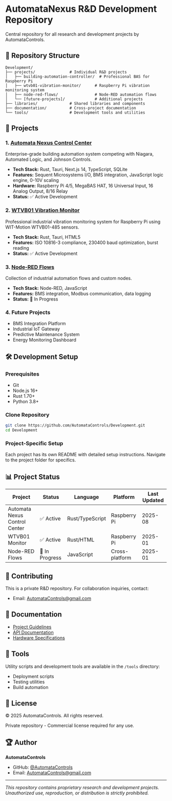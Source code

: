 # AutomataNexus R&D Development Repository

Central repository for all research and development projects by AutomataControls.

## 🚀 Repository Structure

```
Development/
├── projects/               # Individual R&D projects
│   ├── building-automation-controller/  # Professional BAS for Raspberry Pi
│   ├── wtvb01-vibration-monitor/      # Raspberry Pi vibration monitoring system
│   ├── node-red-flows/                # Node-RED automation flows
│   └── [future-projects]/             # Additional projects
├── libraries/              # Shared libraries and components
├── documentation/          # Cross-project documentation
└── tools/                  # Development tools and utilities
```

## 📁 Projects

### 1. [Automata Nexus Control Center](./projects/building-automation-controller/)
Enterprise-grade building automation system competing with Niagara, Automated Logic, and Johnson Controls.
- **Tech Stack:** Rust, Tauri, Next.js 14, TypeScript, SQLite
- **Features:** Sequent Microsystems I/O, BMS integration, JavaScript logic engine, 0-10V scaling
- **Hardware:** Raspberry Pi 4/5, MegaBAS HAT, 16 Universal Input, 16 Analog Output, 8/16 Relay
- **Status:** ✅ Active Development

### 2. [WTVB01 Vibration Monitor](./projects/wtvb01-vibration-monitor/)
Professional industrial vibration monitoring system for Raspberry Pi using WIT-Motion WTVB01-485 sensors.
- **Tech Stack:** Rust, Tauri, HTML5
- **Features:** ISO 10816-3 compliance, 230400 baud optimization, burst reading
- **Status:** ✅ Active Development

### 3. [Node-RED Flows](./projects/node-red-flows/)
Collection of industrial automation flows and custom nodes.
- **Tech Stack:** Node-RED, JavaScript
- **Features:** BMS integration, Modbus communication, data logging
- **Status:** 🔄 In Progress

### 4. Future Projects
- BMS Integration Platform
- Industrial IoT Gateway
- Predictive Maintenance System
- Energy Monitoring Dashboard

## 🛠️ Development Setup

### Prerequisites
- Git
- Node.js 16+
- Rust 1.70+
- Python 3.8+

### Clone Repository
```bash
git clone https://github.com/AutomataControls/Development.git
cd Development
```

### Project-Specific Setup
Each project has its own README with detailed setup instructions. Navigate to the project folder for specifics.

## 📊 Project Status

| Project | Status | Language | Platform | Last Updated |
|---------|--------|----------|----------|--------------|
| Automata Nexus Control Center | ✅ Active | Rust/TypeScript | Raspberry Pi | 2025-08 |
| WTVB01 Monitor | ✅ Active | Rust/HTML | Raspberry Pi | 2025-01 |
| Node-RED Flows | 🔄 In Progress | JavaScript | Cross-platform | 2025-01 |

## 🤝 Contributing

This is a private R&D repository. For collaboration inquiries, contact:
- Email: AutomataControls@gmail.com

## 📝 Documentation

- [Project Guidelines](./documentation/guidelines.md)
- [API Documentation](./documentation/api/)
- [Hardware Specifications](./documentation/hardware/)

## 🔧 Tools

Utility scripts and development tools are available in the `/tools` directory:
- Deployment scripts
- Testing utilities
- Build automation

## 📜 License

© 2025 AutomataControls. All rights reserved.

Private repository - Commercial license required for any use.

## 🏆 Author

**AutomataControls**
- GitHub: [@AutomataControls](https://github.com/AutomataControls)
- Email: AutomataControls@gmail.com

---

*This repository contains proprietary research and development projects. Unauthorized use, reproduction, or distribution is strictly prohibited.*
